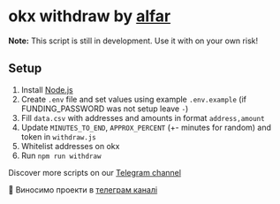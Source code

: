 # okx withdraw by [alfar](https://t.me/+FozX3VZA0RIyNWY6)

**Note:** This script is still in development. Use it with on your own risk!

## Setup
1. Install [Node.js](https://nodejs.org/en/download)
1. Create `.env` file and set values using example `.env.example` (if FUNDING_PASSWORD was not setup leave `-`)
1. Fill `data.csv` with addresses and amounts in format `address,amount`
1. Update `MINUTES_TO_END`, `APPROX_PERCENT` (+- minutes for random) and token in `withdraw.js`
1. Whitelist addresses on okx
1. Run `npm run withdraw`

Discover more scripts on our [Telegram channel](https://t.me/+FozX3VZA0RIyNWY6)

:star2: Виносимо проекти в [телеграм каналі](https://t.me/+FozX3VZA0RIyNWY6)